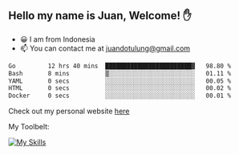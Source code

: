 ## Hello my name is Juan, Welcome! ✋

- 😀 I am from Indonesia
- 📫 You can contact me at juandotulung@gmail.com

<!--START_SECTION:waka-->

```txt
Go         12 hrs 40 mins  ████████████████████████▓   98.80 %
Bash       8 mins          ▒░░░░░░░░░░░░░░░░░░░░░░░░   01.11 %
YAML       0 secs          ░░░░░░░░░░░░░░░░░░░░░░░░░   00.05 %
HTML       0 secs          ░░░░░░░░░░░░░░░░░░░░░░░░░   00.02 %
Docker     0 secs          ░░░░░░░░░░░░░░░░░░░░░░░░░   00.01 %
```

<!--END_SECTION:waka-->

Check out my personal website [here](https://juanchristian.com)

My Toolbelt:

[![My Skills](https://skillicons.dev/icons?i=go,js,ts,nodejs,react,nextjs,python,php,laravel,aws,bash,linux,postgres,mysql,redis,mongodb,docker)](https://skillicons.dev)

